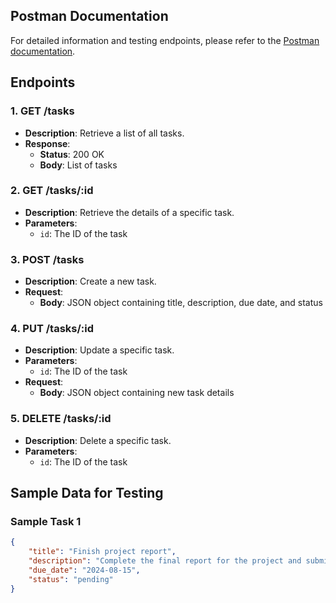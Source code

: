 
## Postman Documentation

For detailed information and testing endpoints, please refer to the [Postman documentation](https://documenter.getpostman.com/view/37352369/2sA3kdBJ1V).

## Endpoints

### 1. GET /tasks
- **Description**: Retrieve a list of all tasks.
- **Response**:
  - **Status**: 200 OK
  - **Body**: List of tasks

### 2. GET /tasks/:id
- **Description**: Retrieve the details of a specific task.
- **Parameters**:
  - `id`: The ID of the task

### 3. POST /tasks
- **Description**: Create a new task.
- **Request**:
  - **Body**: JSON object containing title, description, due date, and status

### 4. PUT /tasks/:id
- **Description**: Update a specific task.
- **Parameters**:
  - `id`: The ID of the task
- **Request**:
  - **Body**: JSON object containing new task details

### 5. DELETE /tasks/:id
- **Description**: Delete a specific task.
- **Parameters**:
  - `id`: The ID of the task

## Sample Data for Testing

### Sample Task 1

```json
{
    "title": "Finish project report",
    "description": "Complete the final report for the project and submit it by the due date.",
    "due_date": "2024-08-15",
    "status": "pending"
}


